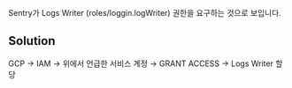 Sentry가 Logs Writer (roles/loggin.logWriter) 권한을 요구하는 것으로 보입니다.

## Solution

GCP → IAM → 위에서 언급한 서비스 계정 → GRANT ACCESS → Logs Writer 할당